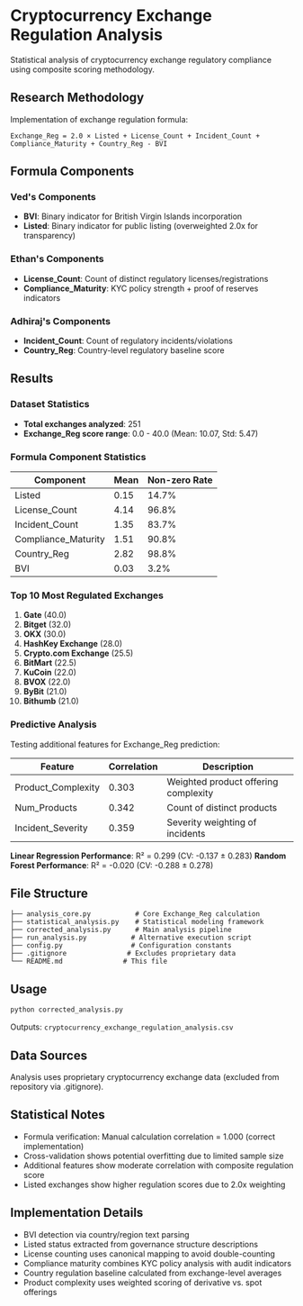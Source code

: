 # Cryptocurrency Exchange Regulation Analysis

Statistical analysis of cryptocurrency exchange regulatory compliance using composite scoring methodology.

## Research Methodology

Implementation of exchange regulation formula:
```
Exchange_Reg = 2.0 × Listed + License_Count + Incident_Count + Compliance_Maturity + Country_Reg - BVI
```

## Formula Components

### Ved's Components
- **BVI**: Binary indicator for British Virgin Islands incorporation
- **Listed**: Binary indicator for public listing (overweighted 2.0x for transparency)

### Ethan's Components  
- **License_Count**: Count of distinct regulatory licenses/registrations
- **Compliance_Maturity**: KYC policy strength + proof of reserves indicators

### Adhiraj's Components
- **Incident_Count**: Count of regulatory incidents/violations
- **Country_Reg**: Country-level regulatory baseline score

## Results

### Dataset Statistics
- **Total exchanges analyzed**: 251
- **Exchange_Reg score range**: 0.0 - 40.0 (Mean: 10.07, Std: 5.47)

### Formula Component Statistics
| Component | Mean | Non-zero Rate |
|-----------|------|---------------|
| Listed | 0.15 | 14.7% |
| License_Count | 4.14 | 96.8% |
| Incident_Count | 1.35 | 83.7% |
| Compliance_Maturity | 1.51 | 90.8% |
| Country_Reg | 2.82 | 98.8% |
| BVI | 0.03 | 3.2% |

### Top 10 Most Regulated Exchanges
1. **Gate** (40.0)
2. **Bitget** (32.0)
3. **OKX** (30.0)
4. **HashKey Exchange** (28.0)
5. **Crypto.com Exchange** (25.5)
6. **BitMart** (22.5)
7. **KuCoin** (22.0)
8. **BVOX** (22.0)
9. **ByBit** (21.0)
10. **Bithumb** (21.0)

### Predictive Analysis

Testing additional features for Exchange_Reg prediction:

| Feature | Correlation | Description |
|---------|-------------|-------------|
| Product_Complexity | 0.303 | Weighted product offering complexity |
| Num_Products | 0.342 | Count of distinct products |
| Incident_Severity | 0.359 | Severity weighting of incidents |

**Linear Regression Performance**: R² = 0.299 (CV: -0.137 ± 0.283)
**Random Forest Performance**: R² = -0.020 (CV: -0.288 ± 0.278)

## File Structure

```
├── analysis_core.py           # Core Exchange_Reg calculation
├── statistical_analysis.py    # Statistical modeling framework  
├── corrected_analysis.py      # Main analysis pipeline
├── run_analysis.py           # Alternative execution script
├── config.py                 # Configuration constants
├── .gitignore               # Excludes proprietary data
└── README.md               # This file
```

## Usage

```bash
python corrected_analysis.py
```

Outputs: `cryptocurrency_exchange_regulation_analysis.csv`

## Data Sources

Analysis uses proprietary cryptocurrency exchange data (excluded from repository via .gitignore).

## Statistical Notes

- Formula verification: Manual calculation correlation = 1.000 (correct implementation)
- Cross-validation shows potential overfitting due to limited sample size
- Additional features show moderate correlation with composite regulation score
- Listed exchanges show higher regulation scores due to 2.0x weighting

## Implementation Details

- BVI detection via country/region text parsing
- Listed status extracted from governance structure descriptions  
- License counting uses canonical mapping to avoid double-counting
- Compliance maturity combines KYC policy analysis with audit indicators
- Country regulation baseline calculated from exchange-level averages
- Product complexity uses weighted scoring of derivative vs. spot offerings